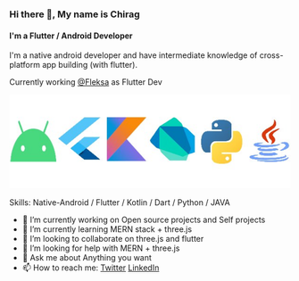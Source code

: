 ### Hi there 👋, My name is Chirag
#### I'm a Flutter / Android Developer
I'm a native android developer and have intermediate knowledge of cross-platform app building (with flutter).

Currently working [@Fleksa](https://fleksa.com/) as Flutter Dev

![](https://raw.githubusercontent.com/ChiragKr04/ChiragKr04/main/Web_Photo_Editor.jpg)

Skills: Native-Android / Flutter / Kotlin / Dart / Python / JAVA 

- 🔭 I’m currently working on Open source projects and Self projects 
- 🌱 I’m currently learning MERN stack + three.js  
- 👯 I’m looking to collaborate on three.js and flutter 
- 🤔 I’m looking for help with MERN + three.js 
- 💬 Ask me about Anything you want 
- 📫 How to reach me: [Twitter](https://twitter.com/ChiragKr04) [LinkedIn](https://www.linkedin.com/in/chirag-bargoojar-41330816b/)
